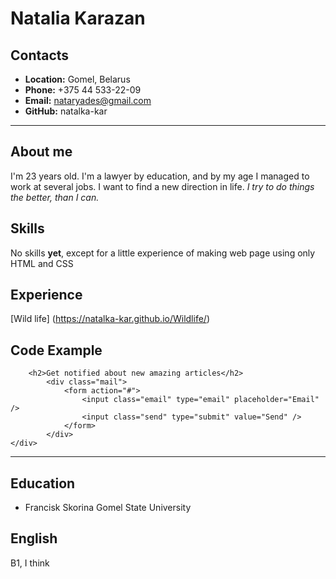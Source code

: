 # Natalia Karazan

## Contacts

- **Location:** Gomel, Belarus
- **Phone:** +375 44 533-22-09
- **Email:** nataryades@gmail.com
- **GitHub:** natalka-kar

***

## About me

I'm 23 years old. I'm a lawyer by education, and by my age I managed to work at several jobs. I want to find a new direction in life. *I try to do things the better, than I can.*

## Skills

No skills **yet**, except for a little experience of making web page using only HTML and CSS

## Experience

[Wild life] (https://natalka-kar.github.io/Wildlife/)

## Code Example

```<div class="new-articles">
    <h2>Get notified about new amazing articles</h2>
        <div class="mail">
            <form action="#">
                <input class="email" type="email" placeholder="Email" />
                <input class="send" type="submit" value="Send" />
            </form>
        </div>
</div>
```

***

## Education

* Francisk Skorina Gomel State University

## English

B1, I think